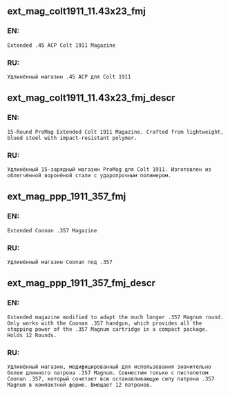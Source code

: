 ## ext_mag_colt1911_11.43x23_fmj

### EN:
```
Extended .45 ACP Colt 1911 Magazine
```

### RU:
```
Удлинённый магазин .45 ACP для Colt 1911
```
## ext_mag_colt1911_11.43x23_fmj_descr

### EN:
```
15-Round ProMag Extended Colt 1911 Magazine. Crafted from lightweight, blued steel with impact-resistant polymer.
```

### RU:
```
Удлинённый 15-зарядный магазин ProMag для Colt 1911. Изготовлен из облегчённой воронёной стали с ударопрочным полимером.
```
## ext_mag_ppp_1911_357_fmj

### EN:
```
Extended Coonan .357 Magazine
```

### RU:
```
Удлинённый магазин Coonan под .357
```
## ext_mag_ppp_1911_357_fmj_descr

### EN:
```
Extended magazine modified to adapt the much longer .357 Magnum round. Only works with the Coonan .357 handgun, which provides all the stopping power of the .357 Magnum cartridge in a compact package. Holds 12 Rounds.
```

### RU:
```
Удлинённый магазин, модифицированный для использования значительно более длинного патрона .357 Magnum. Совместим только с пистолетом Coonan .357, который сочетает всю останавливающую силу патрона .357 Magnum в компактной форме. Вмещает 12 патронов.
```
